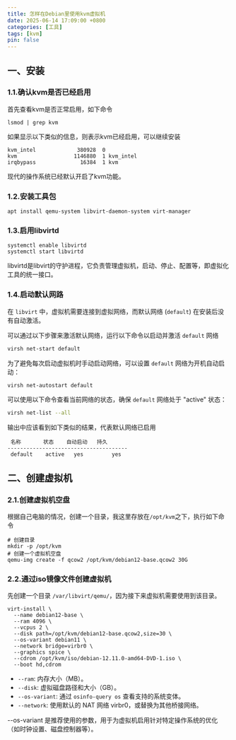 ```yaml
---
title: 怎样在Debian里使用kvm虚拟机
date: 2025-06-14 17:09:00 +0800
categories: [工具]
tags: [kvm]
pin: false
---
```


## 一、安装

### 1.1.确认kvm是否已经启用

首先查看kvm是否正常启用，如下命令

```shell
lsmod | grep kvm
```

如果显示以下类似的信息，则表示kvm已经启用，可以继续安装

```shell
kvm_intel             380928  0
kvm                  1146880  1 kvm_intel
irqbypass              16384  1 kvm
```

现代的操作系统已经默认开启了kvm功能。

### 1.2.安装工具包

```shell
apt install qemu-system libvirt-daemon-system virt-manager
```

### 1.3.启用libvirtd

```shell
systemctl enable libvirtd
systemctl start libvirtd
```

libvirtd是libvirt的守护进程，它负责管理虚拟机，启动、停止、配置等，即虚拟化工具的统一接口。

### 1.4.启动默认网路

在 `libvirt` 中，虚拟机需要连接到虚拟网络，而默认网络 (`default`) 在安装后没有自动激活。

可以通过以下步骤来激活默认网络，运行以下命令以启动并激活 `default` 网络

```bash
virsh net-start default
```

为了避免每次启动虚拟机时手动启动网络，可以设置 `default` 网络为开机自动启动：

```bash
virsh net-autostart default
```

可以使用以下命令查看当前网络的状态，确保 `default` 网络处于 "active" 状态：

```bash
virsh net-list --all
```

输出中应该看到如下类似的结果，代表默认网络已启用

```shell
 名称       状态    自动启动   持久
--------------------------------------
 default    active   yes         yes
```

## 二、创建虚拟机

### 2.1.创建虚拟机空盘

根据自己电脑的情况，创建一个目录，我这里存放在`/opt/kvm`之下，执行如下命令

```shell
# 创建目录
mkdir -p /opt/kvm
# 创建一个虚拟机空盘
qemu-img create -f qcow2 /opt/kvm/debian12-base.qcow2 30G
```

### 2.2.通过iso镜像文件创建虚拟机

先创建一个目录 `/var/libvirt/qemu/`，因为接下来虚拟机需要使用到该目录。

```shell
virt-install \
  --name debian12-base \
  --ram 4096 \
  --vcpus 2 \
  --disk path=/opt/kvm/debian12-base.qcow2,size=30 \
  --os-variant debian11 \
  --network bridge=virbr0 \
  --graphics spice \
  --cdrom /opt/kvm/iso/debian-12.11.0-amd64-DVD-1.iso \
  --boot hd,cdrom
```

- `--ram`: 内存大小（MB）。
- `--disk`: 虚拟磁盘路径和大小（GB）。
- `--os-variant`: 通过 `osinfo-query os` 查看支持的系统变体。
- `--network`: 使用默认的 NAT 网络 virbr0，或替换为其他桥接网络。

--os-variant 是推荐使用的参数，用于为虚拟机启用针对特定操作系统的优化（如时钟设置、磁盘控制器等）。
